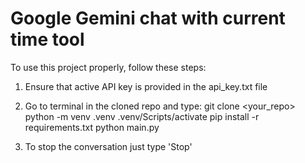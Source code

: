 # Google Gemini chat with current time tool
To use this project properly, follow these steps:
1) Ensure that active API key is provided in the api_key.txt file
2) Go to terminal in the cloned repo and type:
    git clone <your_repo>
    python -m venv .venv
    .venv/Scripts/activate
    pip install -r requirements.txt
    python main.py

3) To stop the conversation just type 'Stop'
